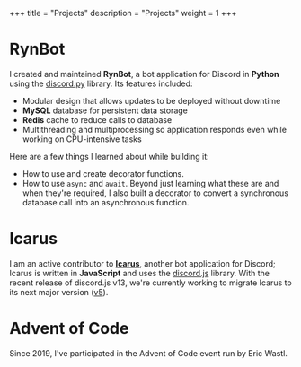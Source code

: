 +++
title = "Projects"
description = "Projects"
weight = 1
+++

# RynBot

I created and maintained **RynBot**, a bot application for Discord in **Python** using the [discord.py](https://github.com/Rapptz/discord.py) library. Its features included:

- Modular design that allows updates to be deployed without downtime
- **MySQL** database for persistent data storage
- **Redis** cache to reduce calls to database
- Multithreading and multiprocessing so application responds even while working on CPU-intensive tasks

Here are a few things I learned about while building it:

- How to use and create decorator functions.
- How to use `async` and `await`. Beyond just learning what these are and when they're required, I also built a decorator to convert a synchronous database call into an asynchronous function.

# Icarus

I am an active contributor to [**Icarus**](https://github.com/gaiwecoor/icarus4), another bot application for Discord; Icarus is written in **JavaScript** and uses the [discord.js](https://discord.js.org/) library. With the recent release of discord.js v13, we're currently working to migrate Icarus to its next major version ([v5](https://github.com/gaiwecoor/icarus5)).

# Advent of Code

Since 2019, I've participated in the Advent of Code event run by Eric Wastl.